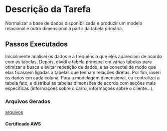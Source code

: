# Descrição da Tarefa
Normalizar a base de dados disponibilizada e produzir um modelo relacional e outro dimensional a partir da tabela primária.

## Passos Executados 
Inicialmente analisei os dados e a frequência que eles apareciam de acordo com as tabelas. Depois, dividi a tabela principal em várias tabelas para otimizar a busca e evitar repetição de dados, e as conectei de modo que elas ficassem ligadas à tabelas que tenham relações diretas. Por fim, inseri os dados em cada coluna.
Para a modelagem dimensional, eu centralizei a tabela fato, e distribuí as tabelas dimensões de acordo com seções mais específicas (informações sobre o carro, informaçoes sobre o cliente...).



### Arquivos Gerados
[arquivos](https://github.com/grazysb/Programa_de_Bolsas_Compass-UOL/tree/ac543e9dde31c097b3b9b83858c86c718b8cb056/Arquivos_sprint2)


#### Certificado AWS